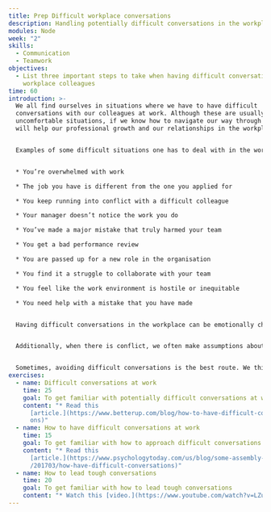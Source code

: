 ```yaml
---
title: Prep Difficult workplace conversations
description: Handling potentially difficult conversations in the workplace.
modules: Node
week: "2"
skills:
  - Communication
  - Teamwork
objectives:
  - List three important steps to take when having difficult conversations with
    workplace colleagues
time: 60
introduction: >-
  We all find ourselves in situations where we have to have difficult
  conversations with our colleagues at work. Although these are usually
  uncomfortable situations, if we know how to navigate our way through them it
  will help our professional growth and our relationships in the workplace.


  Examples of some difficult situations one has to deal with in the workplace include:


  * You’re overwhelmed with work

  * The job you have is different from the one you applied for

  * You keep running into conflict with a difficult colleague

  * Your manager doesn’t notice the work you do

  * You’ve made a major mistake that truly harmed your team

  * You get a bad performance review

  * You are passed up for a new role in the organisation

  * You find it a struggle to collaborate with your team

  * You feel like the work environment is hostile or inequitable

  * You need help with a mistake that you have made


  Having difficult conversations in the workplace can be emotionally charged. This makes it difficult to communicate well. It is easier to convey and receive messages when calm and confident.


  Additionally, when there is conflict, we often make assumptions about why it is happening and the intentions of the others involved. Learning to take a step back and prepare for these times is essential to your success in the workplace.


  Sometimes, avoiding difficult conversations is the best route. We think we can ignore the inappropriate banter of colleagues. We make excuses for why someone else got the new position we felt we deserved. It feels easier to ignore the conflicts with others on our team. Wrong! These problems will continue to cause challenges if you avoid having a difficult conversation.
exercises:
  - name: Difficult conversations at work
    time: 25
    goal: To get familiar with potentially difficult conversations at work.
    content: "* Read this
      [article.](https://www.betterup.com/blog/how-to-have-difficult-conversati\
      ons)"
  - name: How to have difficult conversations at work
    time: 15
    goal: To get familiar with how to approach difficult conversations at work
    content: "* Read this
      [article.](https://www.psychologytoday.com/us/blog/some-assembly-required\
      /201703/how-have-difficult-conversations)"
  - name: How to lead tough conversations
    time: 20
    goal: To get familiar with how to lead tough conversations
    content: "* Watch this [video.](https://www.youtube.com/watch?v=LZu16ZaLgJM)"
---
```


